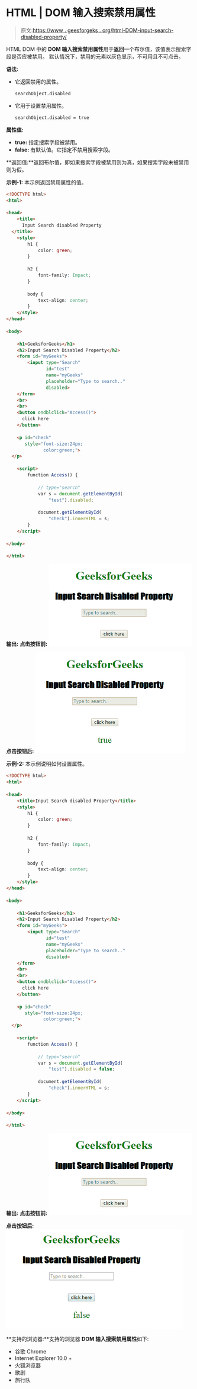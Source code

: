 # HTML | DOM 输入搜索禁用属性

> 原文:[https://www . geesforgeks . org/html-DOM-input-search-disabled-property/](https://www.geeksforgeeks.org/html-dom-input-search-disabled-property/)

HTML DOM 中的 **DOM 输入搜索禁用属性**用于**返回**一个布尔值，该值表示搜索字段是否应被禁用。
默认情况下，禁用的元素以灰色显示，不可用且不可点击。

**语法:**

*   它返回禁用的属性。

    ```html
    searchObject.disabled
    ```

*   它用于设置禁用属性。

    ```html
    searchObject.disabled = true
    ```

**属性值:**

*   **true:** 指定搜索字段被禁用。
*   **false:** 有默认值。它指定不禁用搜索字段。

**返回值:**返回布尔值，即如果搜索字段被禁用则为真，如果搜索字段未被禁用则为假。

**示例-1:** 本示例返回禁用属性的值。

```html
<!DOCTYPE html>
<html>

<head>
    <title>
      Input Search disabled Property
  </title>
    <style>
        h1 {
            color: green;
        }

        h2 {
            font-family: Impact;
        }

        body {
            text-align: center;
        }
    </style>
</head>

<body>

    <h1>GeeksforGeeks</h1>
    <h2>Input Search Disabled Property</h2>
    <form id="myGeeks">
        <input type="Search" 
               id="test" 
               name="myGeeks"
               placeholder="Type to search.." 
               disabled>
    </form>
    <br>
    <br>
    <button ondblclick="Access()">
      click here
    </button>

    <p id="check"
       style="font-size:24px;
              color:green;">
  </p>

    <script>
        function Access() {

            // type="search" 
            var s = document.getElementById(
                "test").disabled;

            document.getElementById(
                "check").innerHTML = s;
        }
    </script>

</body>

</html>
```

**输出:**
**点击按钮前:**
![](img/4416e68a8775ecd4e1ec8625ff75f5b1.png)

**点击按钮后:**
![](img/4546b6ab9a668103df8492bac48027a2.png)

**示例-2:** 本示例说明如何设置属性。

```html
<!DOCTYPE html>
<html>

<head>
    <title>Input Search disabled Property</title>
    <style>
        h1 {
            color: green;
        }

        h2 {
            font-family: Impact;
        }

        body {
            text-align: center;
        }
    </style>
</head>

<body>

    <h1>GeeksforGeeks</h1>
    <h2>Input Search Disabled Property</h2>
    <form id="myGeeks">
        <input type="Search"
               id="test"
               name="myGeeks" 
               placeholder="Type to search.."
               disabled>
    </form>
    <br>
    <br>
    <button ondblclick="Access()">
      click here
    </button>

    <p id="check" 
       style="font-size:24px;
              color:green;">
  </p>

    <script>
        function Access() {

            // type="search" 
            var s = document.getElementById(
                "test").disabled = false;

            document.getElementById(
                "check").innerHTML = s;
        }
    </script>

</body>

</html>
```

**输出:**
**点击按钮前:**
![](img/4416e68a8775ecd4e1ec8625ff75f5b1.png)

**点击按钮后:**
![](img/6391fddc8d5c8d3ccac13105cd3acea9.png)

**支持的浏览器:**支持的浏览器 **DOM 输入搜索禁用属性**如下:

*   谷歌 Chrome
*   Internet Explorer 10.0 +
*   火狐浏览器
*   歌剧
*   旅行队